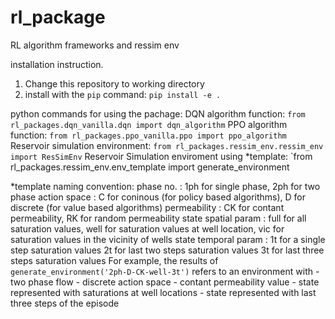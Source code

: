 # rl_package
RL algorithm frameworks and ressim env 

installation instruction.
1. Change this repository to working directory
2. install with the `pip` command: `pip install -e . `

python commands for using the pachage:
DQN algorithm function: `from rl_packages.dqn_vanilla.dqn import dqn_algorithm`
PPO algorithm function: `from rl_packages.ppo_vanilla.ppo import ppo_algorithm`
Reservoir simulation environment: `from rl_packages.ressim_env.ressim_env import ResSimEnv`
Reservoir Simulation enviroment using *template: `from rl_packages.ressim_env.env_template import generate_environment


*template naming convention:
phase no. : 1ph for single phase, 
          2ph for two phase
action space : C for coninous (for policy based algorithms), 
               D for discrete (for value based algorithms)
permeability : CK for contant permeability, 
               RK for random permeability
state spatial param : full for all saturation values, 
                      well for saturation values at well location, 
                      vic for saturation values in the vicinity of wells
state temporal param : 1t for a single step saturation values
                       2t for last two steps saturation values
                       3t for last three steps saturation values
For example, the results of `generate_environment('2ph-D-CK-well-3t')` refers to an environment with 
                - two phase flow
                - discrete action space
                - contant permeability value
                - state represented with saturations at well locations
                - state represented with last three steps of the episode
